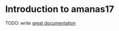 # Introduction to amanas17

TODO: write [great documentation](http://jacobian.org/writing/what-to-write/)
